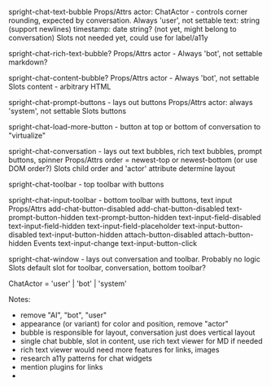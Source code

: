 spright-chat-text-bubble
    Props/Attrs
        actor: ChatActor - controls corner rounding, expected by conversation. Always 'user', not settable
        text: string (support newlines)
        timestamp: date string? (not yet, might belong to conversation)
    Slots
        not needed yet, could use for label/a11y

spright-chat-rich-text-bubble?
    Props/Attrs
        actor - Always 'bot', not settable
        markdown?

spright-chat-content-bubble?
    Props/Attrs
        actor - Always 'bot', not settable
    Slots
        content - arbitrary HTML

spright-chat-prompt-buttons - lays out buttons
    Props/Attrs
        actor: always 'system', not settable
    Slots
        buttons

spright-chat-load-more-button - button at top or bottom of conversation to "virtualize"

spright-chat-conversation - lays out text bubbles, rich text bubbles, prompt buttons, spinner
    Props/Attrs
        order = newest-top or newest-bottom (or use DOM order?)
    Slots
        child order and 'actor' attribute determine layout

spright-chat-toolbar - top toolbar with buttons

spright-chat-input-toolbar - bottom toolbar with buttons, text input
    Props/Attrs
        add-chat-button-disabled
        add-chat-button-disabled
        text-prompt-button-hidden
        text-prompt-button-hidden
        text-input-field-disabled
        text-input-field-hidden
        text-input-field-placeholder
        text-input-button-disabled
        text-input-button-hidden
        attach-button-disabled
        attach-button-hidden
    Events
        text-input-change
        text-input-button-click

spright-chat-window - lays out conversation and toolbar. Probably no logic
    Slots
        default slot for toolbar, conversation, bottom toolbar?

ChatActor = 'user' | 'bot' | 'system'


Notes:
 - remove "AI", "bot", "user"
 - appearance (or variant) for color and position, remove "actor"
 - bubble is responsible for layout, conversation just does vertical layout
 - single chat bubble, slot in content, use rich text viewer for MD if needed
 - rich text viewer would need more features for links, images
 - research a11y patterns for chat widgets
 - mention plugins for links
 - 